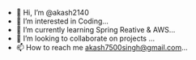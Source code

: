 - 👋 Hi, I’m @akash2140
- 👀 I’m interested in Coding...
- 🌱 I’m currently learning Spring Reative & AWS...
- 💞️ I’m looking to collaborate on projects ...
- 📫 How to reach me akash7500singh@gmail.com...

<!---
akash2140/akash2140 is a ✨ special ✨ repository because its `README.md` (this file) appears on your GitHub profile.
You can click the Preview link to take a look at your changes.
--->
